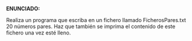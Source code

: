 **ENUNCIADO:**

Realiza un programa que escriba en un fichero llamado FicherosPares.txt 20 números pares. Haz que también se imprima el contenido de este fichero una vez esté lleno.
